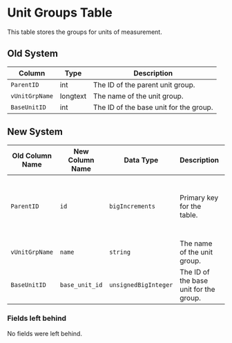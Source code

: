 
# Unit Groups Table

This table stores the groups for units of measurement.

## Old System

| Column | Type | Description |
|---|---|---|
| `ParentID` | int | The ID of the parent unit group. |
| `vUnitGrpName` | longtext | The name of the unit group. |
| `BaseUnitID` | int | The ID of the base unit for the group. |

## New System

| Old Column Name | New Column Name | Data Type | Description | Remarks |
|---|---|---|---|---|
| `ParentID` | `id` | `bigIncrements` | Primary key for the table. | Renamed to be more conventional with Laravel's naming standards. |
| `vUnitGrpName` | `name` | `string` | The name of the unit group. | Renamed for clarity. |
| `BaseUnitID` | `base_unit_id` | `unsignedBigInteger` | The ID of the base unit for the group. | Renamed for clarity. |

### Fields left behind

No fields were left behind.
